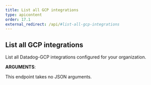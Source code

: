 ```yaml
---
title: List all GCP integrations
type: apicontent
order: 17.1
external_redirect: /api/#list-all-gcp-integrations
---
```


## List all GCP integrations

List all Datadog-GCP integrations configured for your organization.


**ARGUMENTS**:


This endpoint takes no JSON arguments.

